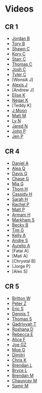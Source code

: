 # Videos

## CR 1
- [Jordan B](https://youtu.be/k0vrkt3ZshI)
- [Tory B](https://youtu.be/5g9l4Wy6nWk)
- [Shawn C](https://youtu.be/iyq3yhrQrT8)
- [Kory C](https://youtu.be/n9Ij2QlK8lw)
- [Starr C](https://vimeo.com/sipofstarrshine/gobblr)
- [Thomas C](https://youtu.be/Y_YOX4C3jSA)
- [Josh C](https://www.youtube.com/watch?v=bong7TdNvsQ)
- [Tyler C](https://youtu.be/U9797AwZW84)
- [Wonsik J]
- [Alexis J](https://www.youtube.com/watch?v=DbKaucDf9z8&feature=youtu.be)
- [Andrew J]
- [Elise K](https://vimeo.com/146351674)
- [Negar K](https://youtu.be/2hxaLOyUe8o)
- [Teddy K]
- [J Moon](https://youtu.be/9pGE7usy8Fk)
- [Matt M](https://youtu.be/w2sv41jC6QY)
- [Ly N](https://youtu.be/gljZMWlufWg)
- [Jared N](https://youtu.be/AjXpgQ-_RWo)
- [John P](https://vimeo.com/146407349)
- [Jen P](https://www.youtube.com/watch?v=d7BWhb3rNYE)

## CR 4

- [Daniel A](https://youtu.be/XwXj5B-cLko)
- [Alea Q](https://youtu.be/ATPRXITxcDA)
- [Davis G](https://youtu.be/yUi4s70v96M)
- [Chase G](https://vimeo.com/146390337)
- [Mia G](https://www.youtube.com/watch?v=IulKaOCzOFw)
- [Thom H](https://youtu.be/t137KS8Oolc)
- [Cassidy H](https://www.youtube.com/watch?v=O1W8MmfYdjA)
- [Sarah H](https://www.youtube.com/watch?v=eXAU_U-txmw)
- [Rachel P](https://www.youtube.com/watch?v=Oa0SeCfCIh4)
- [Matt P](https://vimeo.com/146405675)
- [Armani H](https://youtu.be/Sxw3j6EATOE)
- [Markham S](https://www.youtube.com/watch?v=4QE9xgNEKfY&feature=youtu.be)
- [Becky B](http://www.youtube.com/watch?v=Yhs82IStMls)
- [Tim G](https://youtu.be/3zG9rLCDrqA)
- [Kelly A](https://vimeo.com/146415507)
- [Andre S](https://www.youtube.com/watch?v=HcuCPKN4GNE)
- [Aurelio A](https://youtu.be/IKviZaKpGOM)
- [Fatai A]
- [Mati A]
- [Chrystal B]
- [Jorge P]
- [Alex S]

## CR 5
- [Britton W](https://www.youtube.com/watch?v=mws-ltvsehM&feature=youtu.be)
- [Peter Z](https://www.youtube.com/watch?v=2JE2NFTtPsg)
- [Eric S](https://youtu.be/0DBcu-vcKAY)
- [Dennis T](https://youtu.be/6_jNkj7pPBs)
- [Thomas S](https://youtu.be/EyrqdqShnYI)
- [Qadriyyah T](https://youtu.be/ULcUpBbhojk)
- [Roshana D](https://github.com/ga-dc/project2/issues/453)
- [Rebecca E](https://youtu.be/Tl4IHAWDveo)
- [Alice F]( https://youtu.be/QU3-fTdoqpU)
- [Joe GZ](https://www.youtube.com/watch?v=u7D5A4q9eLU)
- [Moe G](https://www.youtube.com/watch?v=5N9B3L8JJec)
- [Dimitri](https://www.youtube.com/watch?v=tH17JguzvJU&feature=youtu.be)
- [Chris K](https://youtu.be/Ua4pjrz9LE0)
- [Brendan L]()
- [Bryce L](https://youtu.be/RVsxQzW67iU)
- [Brendan M](https://www.youtube.com/watch?v=y6ObYOAcvfE&feature=youtu.be)
- [Chauncey M]()
- [Samir M](https://youtu.be/9vtt-ZA3WKs)
